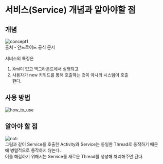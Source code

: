 # 서비스(Service) 개념과 알아야할 점

## 개념

![concept1](http://cfile10.uf.tistory.com/image/993BFA3359DCBF8D337EB7)</br>
출처 - 안드로이드 공식 문서</br></br>
서비스의 특징은 </br>
1) Xml이 없고 백그라운드에서 실행되고</br>
2) 사용자가 new 키워드를 통해 호출하는 것이 아니라 시스템이 호출</br>
한다.</br>

## 사용 방법
![how_to_use](http://cfile22.uf.tistory.com/image/9976AD3359E0A8C317CCCE)

## 알아야 할 점
![noti](http://cfile21.uf.tistory.com/image/99C05F3359DCC65D18CF91)</br>
그림과 같이 Service를 호출한 Activity와 Service는 동일한 Thread로 동작하기 때문에 병렬적으로 동작하지 않는다.</br>
이를 해결하기 위해서는 Service를 새로운 Thread를 생성해 처리해주면 된다.</br>
